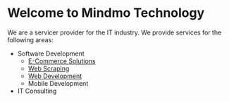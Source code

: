 # Welcome to Mindmo Technology

We are a servicer provider for the IT industry. We provide services for the following areas:

- Software Development
    * [E-Commerce Solutions](software-development/e-commerce.md)
    * [Web Scraping](software-development/web-scraping.md)
    * [Web Development](software-development/web-development.md)
    * Mobile Development
- IT Consulting
